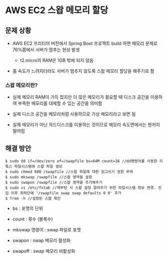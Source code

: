 # AWS EC2 스왑 메모리 할당

## 문제 상황

- AWS EC2 프리티어 버전에서 Spring Boot 프로젝트 build 하면 메모리 문제로 76%쯤에서 서버가 멈추는 현상 발생

    - t2.micro의 RAM은 1GB 밖에 되지 않음

- 좀 속도가 느려지더라도 서버가 멈추지 않도록 스왑 메모리 할당을 해주기로 함

### 스왑 메모리란?

- 실제 메모리 RAM이 가득 찼지만 더 많은 메모리가 필요할 때 디스크 공간을 이용하여 부족한 메모리를 대체할 수 있는 공간을 의미함

- 실제 디스크 공간을 메모리처럼 사용하므로 가상 메모리라고 보면 됨

- 실제 메모리가 아닌 하드디스크를 이용하는 것이므로 메모리 속도면에서는 현저히 떨어짐

## 해결 방안

```
$ sudo dd if=/dev/zero of=/swapfile bs=64M count=16 //dd명령어를 사용한 리툭스 파일시스템에 스왑 파일 생성
$ sudo chmod 600 /swapfile //스왑 파일에 대한 읽고쓰기 권한 부여
$ sudo mkswap /swapfile //스왑 영역을 설정
$ sudo swapon /swapfile //스왑 영역을 추가해주기
$ sudo vi /etc/fstab //재부팅 시 스왑 설정 알려주기 위한 파일시스템 정보 변경. 진입 이후 최하단에 '/swapfile swap swap defaults 0 0' 추가
$ free -h //설정된 스왑 확인
```

- bs : 포맷의 단위

- count : 횟수 (블록수)

- mkswap 명령어 : swap 파일로 포맷

- swapon : swap 메모리 활성화

- swapoff : swap 메모리 비활성화